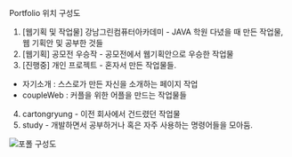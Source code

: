 Portfolio 위치 구성도

01. [웹기획 및 작업물] 강남그린컴퓨터아카데미 - JAVA 학원 다녔을 때 만든 작업물, 웹 기획안 및 공부한 것들
02. [웹기획] 공모전 우승작 - 공모전에서 웹기획안으로 우승한 작업물
03. [진행중] 개인 프로젝트 - 혼자서 만든 작업물들.
   - 자기소개 : 스스로가 만든 자신을 소개하는 페이지 작업
   - coupleWeb : 커플을 위한 어플을 만드는 작업물들
04. cartongryung - 이전 회사에서 건드렸던 작업물
05. study - 개발하면서 공부하거나 혹은 자주 사용하는 명령어들을 모아둠.


![포폴 구성도](https://github.com/user-attachments/assets/535e8efd-d138-44c4-b28d-54158c419908)
